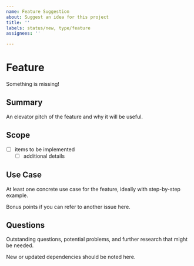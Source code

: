 ```yaml
---
name: Feature Suggestion
about: Suggest an idea for this project
title: ''
labels: status/new, type/feature
assignees: ''

---
```


# Feature

Something is missing!

## Summary

An elevator pitch of the feature and why it will be useful.

## Scope

- [ ] items to be implemented
  - [ ] additional details

## Use Case

At least one concrete use case for the feature, ideally with step-by-step example.

Bonus points if you can refer to another issue here.

## Questions

Outstanding questions, potential problems, and further research that might be needed.

New or updated dependencies should be noted here.
